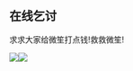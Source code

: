  

## 在线乞讨

求求大家给微笙打点钱!救救微笙!

![](https://s2.ax1x.com/2019/03/16/AZd4uq.png)![](https://s2.ax1x.com/2019/03/16/AZd4uq.png)